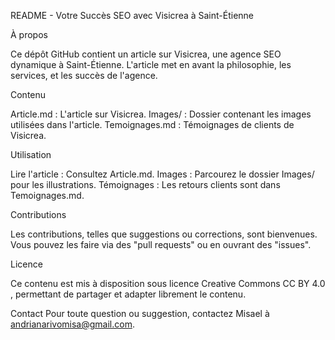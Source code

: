 README - Votre Succès SEO avec Visicrea à Saint-Étienne

À propos

Ce dépôt GitHub contient un article sur Visicrea, une agence SEO dynamique à Saint-Étienne. L'article met en avant la philosophie, les services, et les succès de l'agence.

Contenu

Article.md : L'article sur Visicrea.
Images/ : Dossier contenant les images utilisées dans l'article.
Temoignages.md : Témoignages de clients de Visicrea.

Utilisation

Lire l'article : Consultez Article.md.
Images : Parcourez le dossier Images/ pour les illustrations.
Témoignages : Les retours clients sont dans Temoignages.md.

Contributions

Les contributions, telles que suggestions ou corrections, sont bienvenues. Vous pouvez les faire via des "pull requests" ou en ouvrant des "issues".

Licence

Ce contenu est mis à disposition sous licence Creative Commons CC BY 4.0 , permettant de partager et adapter librement le contenu.

Contact
Pour toute question ou suggestion, contactez Misael à andrianarivomisa@gmail.com.
